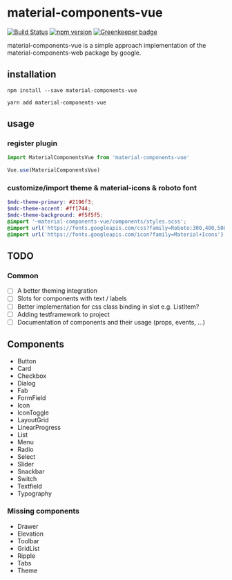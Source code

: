 # material-components-vue

[![Build Status](https://travis-ci.org/matsp/material-components-vue.svg?branch=master)](https://travis-ci.org/matsp/material-components-vue) 
[![npm version](https://badge.fury.io/js/material-components-vue.svg)](https://badge.fury.io/js/material-components-vue)
[![Greenkeeper badge](https://badges.greenkeeper.io/matsp/material-components-vue.svg)](https://greenkeeper.io/)

material-components-vue is a simple approach implementation of the material-components-web package by google.

## installation

```shell
npm install --save material-components-vue

yarn add material-components-vue
```


## usage

### register plugin
```javascript
import MaterialComponentsVue from 'material-components-vue'

Vue.use(MaterialComponentsVue)
```

### customize/import theme & material-icons & roboto font
```scss
$mdc-theme-primary: #2196f3;
$mdc-theme-accent: #ff1744;
$mdc-theme-background: #f5f5f5;
@import '~material-components-vue/components/styles.scss';
@import url('https://fonts.googleapis.com/css?family=Roboto:300,400,500');
@import url('https://fonts.googleapis.com/icon?family=Material+Icons');
```

## TODO

### Common
* [ ] A better theming integration
* [ ] Slots for components with text / labels
* [ ] Better implementation for css class binding in slot e.g. ListItem?
* [ ] Adding testframework to project
* [ ] Documentation of components and their usage (props, events, ...)

## Components

* Button
* Card
* Checkbox
* Dialog
* Fab
* FormField
* Icon
* IconToggle
* LayoutGrid
* LinearProgress
* List
* Menu
* Radio
* Select
* Slider
* Snackbar
* Switch
* Textfield
* Typography

### Missing components
* Drawer
* Elevation
* Toolbar
* GridList
* Ripple
* Tabs
* Theme


